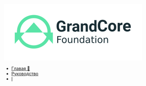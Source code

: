 ![logo](../_media/logo-nav.png ":size=200")

- [Главая :100:](ru/1.0-main.md)
- [Руководство](ru/2-guide.md)
- [I](guide.md)
